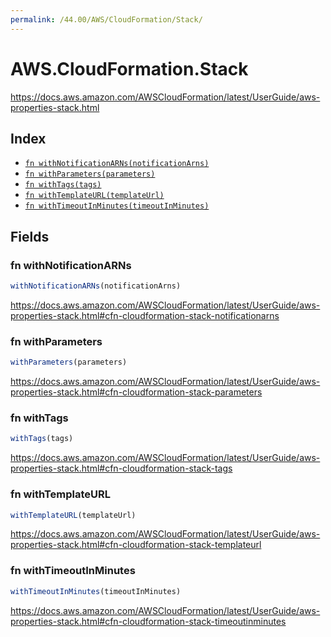 ```yaml
---
permalink: /44.00/AWS/CloudFormation/Stack/
---
```


# AWS.CloudFormation.Stack

https://docs.aws.amazon.com/AWSCloudFormation/latest/UserGuide/aws-properties-stack.html

## Index

* [`fn withNotificationARNs(notificationArns)`](#fn-withnotificationarns)
* [`fn withParameters(parameters)`](#fn-withparameters)
* [`fn withTags(tags)`](#fn-withtags)
* [`fn withTemplateURL(templateUrl)`](#fn-withtemplateurl)
* [`fn withTimeoutInMinutes(timeoutInMinutes)`](#fn-withtimeoutinminutes)

## Fields

### fn withNotificationARNs

```ts
withNotificationARNs(notificationArns)
```

https://docs.aws.amazon.com/AWSCloudFormation/latest/UserGuide/aws-properties-stack.html#cfn-cloudformation-stack-notificationarns

### fn withParameters

```ts
withParameters(parameters)
```

https://docs.aws.amazon.com/AWSCloudFormation/latest/UserGuide/aws-properties-stack.html#cfn-cloudformation-stack-parameters

### fn withTags

```ts
withTags(tags)
```

https://docs.aws.amazon.com/AWSCloudFormation/latest/UserGuide/aws-properties-stack.html#cfn-cloudformation-stack-tags

### fn withTemplateURL

```ts
withTemplateURL(templateUrl)
```

https://docs.aws.amazon.com/AWSCloudFormation/latest/UserGuide/aws-properties-stack.html#cfn-cloudformation-stack-templateurl

### fn withTimeoutInMinutes

```ts
withTimeoutInMinutes(timeoutInMinutes)
```

https://docs.aws.amazon.com/AWSCloudFormation/latest/UserGuide/aws-properties-stack.html#cfn-cloudformation-stack-timeoutinminutes